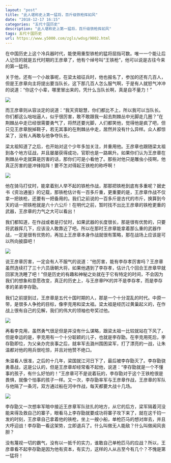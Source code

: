 ```yaml
---
layout: "post"
title: "此人堪称史上第一猛将，百斤级铁枪挥如风"
date: "2018-12-17 16:15"
categories: "五代十国历史"
description: "此人堪称史上第一猛将，百斤级铁枪挥如风"
tags: 五代十国历史
url: https://www.y5000.com/zgls/wdsg/9802.html
---
```






在中国历史上这个冷兵器时代，能使用重型铁枪的猛将屈指可数。唯一一个能让后人记住的就是五代时期的王彦章了，他有个绰号叫“王铁枪”，他可以说是古往今来的第一猛将。

关于他，还有一个小故事呢，在梁太祖征兵时，他也报名了，参加的还有几百人，但是王彦章向主将提出要当队长，这下那几百人怎么服气啊，于是有人就怒气冲冲的说道：“你这个小辈，哪里冒出来的，凭什么当队长啊，真是自不量力！”

![](https://img.y5000.com/uploads/allimg/170109/8-1F1091A151631.jpg)

而王彦章则从容淡定的说道：“我天资聪慧，你们都比不上，所以我可以当队长。你们都这么咄咄逼人，似乎很厉害，敢不敢跟我一起去荆棘丛中光脚走几圈？”在荆棘丛中走已经很需要勇气了，将然还要光脚，人们都笑他，觉得他是疯了吧，但只见王彦章脱掉鞋子，若无其事的在荆棘丛中走，居然并没有什么异样。众人都惊呆了，没有人再敢与他争夺队长。

梁太祖知道了之后，也开始对这个少年多加关注，并重用他。王彦章也跟随梁太祖到各个地方征战，并且屡屡获得成功，官职也是一路飙升。如果你们认为王彦章在荆棘丛中走就算是厉害的话，那你们可是小看他了。那些对他只是雕虫小技啊，他真正厉害的是冲锋陷阵！要不怎对得起王铁枪的称呼啊！

![](https://img.y5000.com/uploads/allimg/170109/8-1F1091A234228.jpg)

他在骑马打仗时，能拿着别人举不起的铁枪作战，那那把铁枪到底有多重呢？据史书《资治通鉴》的记载，那铁枪估计有一百多斤重，更重要的是，王彦章作战不仅拿一把铁枪，还要有一把备用的。我们之前说的一百多斤是古代的市斤，换算到今天的话一把铁枪就是六十六公斤！在明代之前，暂时找不出比王彦章的铁枪更重的武器，王彦章的力气之大可以看出！

我们都知道，在作战或者是打仗时，如果武器的长度很长，那是很有优势的，只要将武器挥几下，应该没人敢靠近了吧。所以在那时王彦章能拿着那么重的武器作战，一定是很有优势的，再加上王彦章本身作战就很有策略，那在战场上应该是可以所向披靡吧！

![](https://img.y5000.com/uploads/allimg/170109/8-1F1091A24V55.jpg)

说王彦章厉害，一定会有人不服气的说道：“他厉害，能有李存孝厉害吗？王彦章虽然连续打了三十六员唐朝大将，如果他遇到了李存孝，估计几个回合王彦章早就回家洗洗睡了吧！”但是历史的有趣和神秘之处就在于它有特定的时间，不会因为我们的想象和意愿改变，真正的历史上，与王彦章PK的并不是李存孝，而是李存孝的弟弟李存勖。

我们之前提到过，王彦章是五代十国时期的人，那是一个十分混乱的时代。中原一带，是很多人争抢的目标，像李克用和梁太祖。梁太祖是经历过黄巢起义的，在作战上很有自己的见解，我们的伟大的领袖也夸奖过他。

![](https://img.y5000.com/uploads/allimg/170109/8-1F1091A3013Y.jpg)

再看李克用，虽然勇气很足但是并没有什么谋略，跟梁太祖一比较就站在下风了，但是幸运的是，李克用有一个十分聪颖的儿子，也就是李存勖。在李克用死后，李存勖即位，为父亲办完丧事之后，就率军去潞州围困梁军，打了漂亮的一战，让朱温都对他的用兵很吃惊，并且对他赞不绝口。

朱温看人很准，之后的十几年，梁国就江河日下了，最后被李存勖灭了。李存勖骁勇善战，这是公认的，但是王彦章却经常看不起他，说道：“李存勖就是一个不懂事的孩子，有什么好怕的！”王彦章可不是说着玩的，李存勖对于这个王铁枪很是畏惧，就像个怕事的孩子一样。又一次，李存勖率军与王彦章作战，王彦章的军队与他隔了一条河，双方通过船在河中作战，每天都要大战十几场。

![](https://img.y5000.com/uploads/allimg/170109/8-1F1091A312L4.jpg)

李存勖又一次想率军暗中接近王彦章军队驻扎的地方，从它的后方，梁军隔着河没能来得及救自己的寨子，眼看马上李存勖就要成功将寨子攻下来了，就在这千钧一发的时刻，王彦章自己拿着他的铁枪，坐上一艘小船，单枪匹马的想对岸去，并且大呼迎战！李存勖一看这架势，立即退兵了。什么叫做无人能敌？什么叫做闻风丧胆？

没有蔑视一切的霸气，没有以一抵千的实力，谁敢自己单枪匹马的应战？所以，王彦章看不起李存勖是因为他有资本，有实力，这样的人从古至今有几个？不愧是第一猛将！
